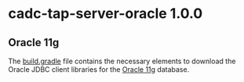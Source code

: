 # cadc-tap-server-oracle 1.0.0

## Oracle 11g

The [build.gradle](build.gradle) file contains the necessary elements to download the Oracle JDBC client libraries
for the [Oracle 11g](http://www.oracle.com/technetwork/database/database-technologies/express-edition/overview/index.html) database. 